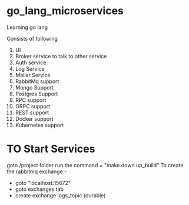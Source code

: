 # go_lang_microservices
Learning go lang

Consists of following
1. UI
2. Broker service to talk to other service
3. Auth service
4. Log Service
5. Mailer Service
6. RabbitMq support
7. Mongo Support
8. Postgres Support
9. RPC support
10. GRPC support
11. REST support
12. Docker support
13. Kubernetes support

# TO Start Services
goto /project folder
run the command = "make down up_build"
To create the rabbitmq exchange -
- goto "localhost:15672"
- goto exchanges tab
- create exchange logs_topic (durable)
